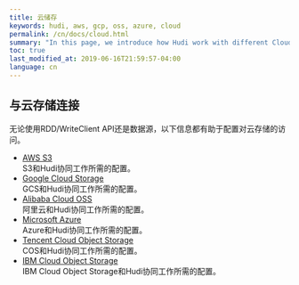 ```yaml
---
title: 云储存
keywords: hudi, aws, gcp, oss, azure, cloud
permalink: /cn/docs/cloud.html
summary: "In this page, we introduce how Hudi work with different Cloud providers."
toc: true
last_modified_at: 2019-06-16T21:59:57-04:00
language: cn
---
```

 
## 与云存储连接

无论使用RDD/WriteClient API还是数据源，以下信息都有助于配置对云存储的访问。

 * [AWS S3](/cn/docs/s3_hoodie.html) <br/>
   S3和Hudi协同工作所需的配置。
 * [Google Cloud Storage](/cn/docs/gcs_hoodie.html) <br/>
   GCS和Hudi协同工作所需的配置。
 * [Alibaba Cloud OSS](/cn/docs/oss_hoodie.html) <br/>
   阿里云和Hudi协同工作所需的配置。
 * [Microsoft Azure](/cn/docs/azure_hoodie.html) <br/>
   Azure和Hudi协同工作所需的配置。
 * [Tencent Cloud Object Storage](/cn/docs/cos_hoodie.html) <br/>
   COS和Hudi协同工作所需的配置。
 * [IBM Cloud Object Storage](/cn/docs/ibm_cos_hoodie.html) <br/>
   IBM Cloud Object Storage和Hudi协同工作所需的配置。
